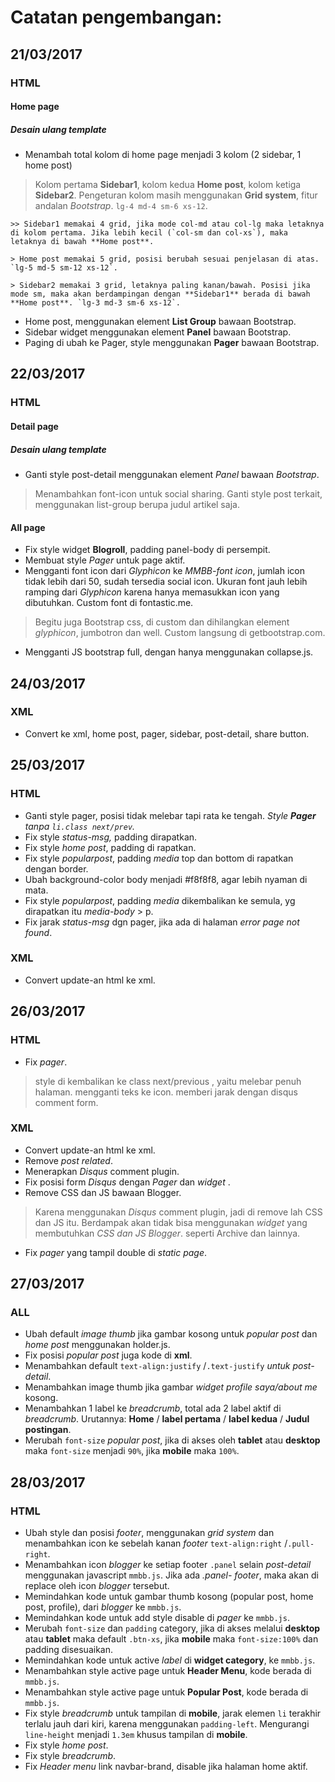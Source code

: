 # Catatan pengembangan:

## 21/03/2017
### HTML
#### Home page
##### Desain ulang template
- Menambah total kolom di home page menjadi 3 kolom (2 sidebar, 1 home post)
> Kolom pertama **Sidebar1**, kolom kedua **Home post**, kolom ketiga **Sidebar2**. Pengeturan kolom masih menggunakan **Grid system**, fitur andalan _Bootstrap_. `lg-4 md-4 sm-6 xs-12`.

	>> Sidebar1 memakai 4 grid, jika mode col-md atau col-lg maka letaknya di kolom pertama. Jika lebih kecil (`col-sm dan col-xs`), maka letaknya di bawah **Home post**.

	> Home post memakai 5 grid, posisi berubah sesuai penjelasan di atas. `lg-5 md-5 sm-12 xs-12`.

	> Sidebar2 memakai 3 grid, letaknya paling kanan/bawah. Posisi jika mode sm, maka akan berdampingan dengan **Sidebar1** berada di bawah **Home post**. `lg-3 md-3 sm-6 xs-12`.

- Home post, menggunakan element **List Group** bawaan Bootstrap.
- Sidebar widget menggunakan element **Panel** bawaan Bootstrap.
- Paging di ubah ke Pager, style menggunakan **Pager** bawaan Bootstrap.
## 22/03/2017
### HTML 
#### Detail page
##### Desain ulang template
- Ganti style post-detail menggunakan element _Panel_ bawaan *Bootstrap*.
> Menambahkan font-icon untuk social sharing.
> Ganti style post terkait, menggunakan list-group berupa judul artikel saja.
#### All page
- Fix style widget **Blogroll**, padding panel-body di persempit.
- Membuat style *Pager* untuk page aktif.
- Mengganti font icon dari _Glyphicon_ ke _MMBB-font icon_, jumlah icon tidak lebih dari 50, sudah tersedia social icon. Ukuran font jauh lebih ramping dari _Glyphicon_ karena hanya memasukkan icon yang dibutuhkan. Custom font di fontastic.me.
> Begitu juga Bootstrap css, di custom dan dihilangkan element _glyphicon_, jumbotron dan well. Custom langsung di getbootstrap.com.
- Mengganti JS bootstrap full, dengan hanya menggunakan collapse.js.
## 24/03/2017
### XML
- Convert ke xml, home post, pager, sidebar, post-detail, share button.
## 25/03/2017
### HTML
- Ganti style pager, posisi tidak melebar tapi rata ke tengah. _Style **Pager** tanpa `li.class next/prev`._
- Fix style _status-msg,_ padding dirapatkan.
- Fix style _home post_, padding di rapatkan.
- Fix style _popularpost_, padding _media_ top dan bottom di rapatkan dengan border.
- Ubah background-color body menjadi #f8f8f8, agar lebih nyaman di mata.
- Fix style _popularpost_, padding _media_ dikembalikan ke semula, yg dirapatkan 
itu _media-body_ > p.
- Fix jarak _status-msg_ dgn pager, jika ada di halaman _error page not found_.
### XML
- Convert update-an html ke xml.
## 26/03/2017
### HTML
- Fix _pager_.
> style di kembalikan ke class next/previous , yaitu melebar penuh halaman.
> mengganti teks ke icon.
> memberi jarak dengan disqus comment form.
### XML
- Convert update-an html ke xml.
- Remove _post related_.
- Menerapkan _Disqus_ comment plugin.
- Fix posisi form _Disqus_ dengan _Pager_ dan _widget_ .
- Remove CSS dan JS bawaan Blogger.
> Karena menggunakan _Disqus_ comment plugin, jadi di remove lah CSS dan JS itu.
> Berdampak akan tidak bisa menggunakan _widget_ yang membutuhkan _CSS dan JS Blogger_.
> seperti Archive dan lainnya.
- Fix _pager_ yang tampil double di _static page_.
## 27/03/2017
### ALL
- Ubah default *image thumb* jika gambar kosong untuk *popular post* dan *home post* menggunakan holder.js.
- Fix posisi _popular post_ juga kode di **xml**.
- Menambahkan default `text-align:justify` /`.text-justify` *untuk post-detail*.
- Menambahkan image thumb jika gambar *widget profile saya/about me* kosong.
- Menambahkan 1 label ke *breadcrumb*, total ada 2 label aktif di *breadcrumb*. Urutannya: **Home** / **label pertama** / **label kedua** / **Judul postingan**.
- Merubah `font-size` *popular post*, jika di akses oleh **tablet** atau **desktop** maka `font-size` menjadi `90%`, jika **mobile** maka `100%`. 
## 28/03/2017
### HTML
- Ubah style dan posisi *footer*, menggunakan *grid system* dan menambahkan icon ke sebelah kanan *footer* `text-align:right` /`.pull-right`.
- Menambahkan icon *blogger* ke setiap footer `.panel` selain *post-detail* menggunakan javascript `mmbb.js`. Jika ada *.panel- footer*, maka akan di replace oleh icon *blogger* tersebut.
- Memindahkan kode untuk gambar thumb kosong (popular post, home post, profile), dari *blogger* ke `mmbb.js`.
- Memindahkan kode untuk add style disable di *pager* ke `mmbb.js`.
- Merubah `font-size` dan `padding` category, jika di akses melalui **desktop** atau **tablet** maka default `.btn-xs`, jika **mobile** maka `font-size:100%` dan padding disesuaikan.
- Memindahkan kode untuk active *label* di **widget category**, ke `mmbb.js`.
- Menambahkan style active page untuk **Header Menu**, kode berada di `mmbb.js`.
- Menambahkan style active page untuk **Popular Post**, kode berada di `mmbb.js`.
- Fix style *breadcrumb* untuk tampilan di **mobile**, jarak elemen `li` terakhir terlalu jauh dari kiri, karena menggunakan `padding-left`. Mengurangi `line-height` menjadi `1.3em` khusus tampilan di **mobile**.
- Fix style *home post*.
- Fix style *breadcrumb*.
- Fix *Header menu* link navbar-brand, disable jika halaman home aktif.